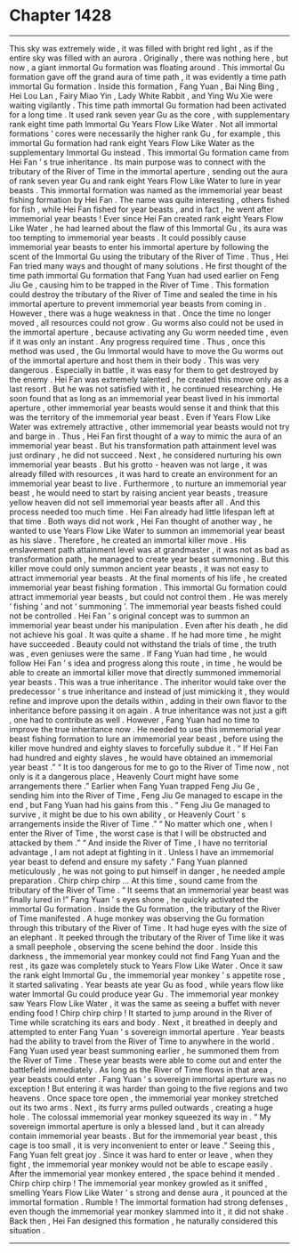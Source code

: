 
# Chapter 1428


---

This sky was extremely wide , it was filled with bright red light , as if the entire sky was filled with an aurora .
Originally , there was nothing here , but now , a giant immortal Gu formation was floating around .
This immortal Gu formation gave off the grand aura of time path , it was evidently a time path immortal Gu formation .
Inside this formation , Fang Yuan , Bai Ning Bing , Hei Lou Lan , Fairy Miao Yin , Lady White Rabbit , and Ying Wu Xie were waiting vigilantly .
This time path immortal Gu formation had been activated for a long time .
It used rank seven year Gu as the core , with supplementary rank eight time path Immortal Gu Years Flow Like Water . Not all immortal formations ’ cores were necessarily the higher rank Gu , for example , this immortal Gu formation had rank eight Years Flow Like Water as the supplementary Immortal Gu instead .
This immortal Gu formation came from Hei Fan ’ s true inheritance .
Its main purpose was to connect with the tributary of the River of Time in the immortal aperture , sending out the aura of rank seven year Gu and rank eight Years Flow Like Water to lure in year beasts .
This immortal formation was named as the immemorial year beast fishing formation by Hei Fan .
The name was quite interesting , others fished for fish , while Hei Fan fished for year beasts , and in fact , he went after immemorial year beasts !
Ever since Hei Fan created rank eight Years Flow Like Water , he had learned about the flaw of this Immortal Gu , its aura was too tempting to immemorial year beasts . It could possibly cause immemorial year beasts to enter his immortal aperture by following the scent of the Immortal Gu using the tributary of the River of Time .
Thus , Hei Fan tried many ways and thought of many solutions .
He first thought of the time path immortal Gu formation that Fang Yuan had used earlier on Feng Jiu Ge , causing him to be trapped in the River of Time . This formation could destroy the tributary of the River of Time and sealed the time in his immortal aperture to prevent immemorial year beasts from coming in .
However , there was a huge weakness in that .
Once the time no longer moved , all resources could not grow . Gu worms also could not be used in the immortal aperture , because activating any Gu worm needed time , even if it was only an instant . Any progress required time .
Thus , once this method was used , the Gu Immortal would have to move the Gu worms out of the immortal aperture and host them in their body .
This was very dangerous .
Especially in battle , it was easy for them to get destroyed by the enemy .
Hei Fan was extremely talented , he created this move only as a last resort . But he was not satisfied with it , he continued researching .
He soon found that as long as an immemorial year beast lived in his immortal aperture , other immemorial year beasts would sense it and think that this was the territory of the immemorial year beast . Even if Years Flow Like Water was extremely attractive , other immemorial year beasts would not try and barge in .
Thus , Hei Fan first thought of a way to mimic the aura of an immemorial year beast .
But his transformation path attainment level was just ordinary , he did not succeed .
Next , he considered nurturing his own immemorial year beasts .
But his grotto - heaven was not large , it was already filled with resources , it was hard to create an environment for an immemorial year beast to live . Furthermore , to nurture an immemorial year beast , he would need to start by raising ancient year beasts , treasure yellow heaven did not sell immemorial year beasts after all .
And this process needed too much time . Hei Fan already had little lifespan left at that time .
Both ways did not work , Hei Fan thought of another way , he wanted to use Years Flow Like Water to summon an immemorial year beast as his slave .
Therefore , he created an immortal killer move .
His enslavement path attainment level was at grandmaster , it was not as bad as transformation path , he managed to create year beast summoning .
But this killer move could only summon ancient year beasts , it was not easy to attract immemorial year beasts .
At the final moments of his life , he created immemorial year beast fishing formation .
This immortal Gu formation could attract immemorial year beasts , but could not control them . He was merely ‘ fishing ’ and not ‘ summoning ’.
The immemorial year beasts fished could not be controlled .
Hei Fan ’ s original concept was to summon an immemorial year beast under his manipulation .
Even after his death , he did not achieve his goal .
It was quite a shame .
If he had more time , he might have succeeded .
Beauty could not withstand the trials of time , the truth was , even geniuses were the same .
If Fang Yuan had time , he would follow Hei Fan ’ s idea and progress along this route , in time , he would be able to create an immortal killer move that directly summoned immemorial year beasts .
This was a true inheritance .
The inheritor would take over the predecessor ’ s true inheritance and instead of just mimicking it , they would refine and improve upon the details within , adding in their own flavor to the inheritance before passing it on again .
A true inheritance was not just a gift , one had to contribute as well .
However , Fang Yuan had no time to improve the true inheritance now .
He needed to use this immemorial year beast fishing formation to lure an immemorial year beast , before using the killer move hundred and eighty slaves to forcefully subdue it .
“ If Hei Fan had hundred and eighty slaves , he would have obtained an immemorial year beast .”
“ It is too dangerous for me to go to the River of Time now , not only is it a dangerous place , Heavenly Court might have some arrangements there .”
Earlier when Fang Yuan trapped Feng Jiu Ge , sending him into the River of Time , Feng Jiu Ge managed to escape in the end , but Fang Yuan had his gains from this .
“ Feng Jiu Ge managed to survive , it might be due to his own ability , or Heavenly Court ’ s arrangements inside the River of Time .”
“ No matter which one , when I enter the River of Time , the worst case is that I will be obstructed and attacked by them .”
“ And inside the River of Time , I have no territorial advantage , I am not adept at fighting in it . Unless I have an immemorial year beast to defend and ensure my safety .”
Fang Yuan planned meticulously , he was not going to put himself in danger , he needed ample preparation .
Chirp chirp chirp …
At this time , sound came from the tributary of the River of Time .
“ It seems that an immemorial year beast was finally lured in !” Fang Yuan ’ s eyes shone , he quickly activated the immortal Gu formation .
Inside the Gu formation , the tributary of the River of Time manifested .
A huge monkey was observing the Gu formation through this tributary of the River of Time .
It had huge eyes with the size of an elephant . It peeked through the tributary of the River of Time like it was a small peephole , observing the scene behind the door .
Inside this darkness , the immemorial year monkey could not find Fang Yuan and the rest , its gaze was completely stuck to Years Flow Like Water .
Once it saw the rank eight Immortal Gu , the immemorial year monkey ’ s appetite rose , it started salivating .
Year beasts ate year Gu as food , while years flow like water Immortal Gu could produce year Gu . The immemorial year monkey saw Years Flow Like Water , it was the same as seeing a buffet with never ending food !
Chirp chirp chirp !
It started to jump around in the River of Time while scratching its ears and body .
Next , it breathed in deeply and attempted to enter Fang Yuan ’ s sovereign immortal aperture .
Year beasts had the ability to travel from the River of Time to anywhere in the world . Fang Yuan used year beast summoning earlier , he summoned them from the River of Time . These year beasts were able to come out and enter the battlefield immediately .
As long as the River of Time flows in that area , year beasts could enter .
Fang Yuan ’ s sovereign immortal aperture was no exception !
But entering it was harder than going to the five regions and two heavens .
Once space tore open , the immemorial year monkey stretched out its two arms .
Next , its furry arms pulled outwards , creating a huge hole . The colossal immemorial year monkey squeezed its way in .
“ My sovereign immortal aperture is only a blessed land , but it can already contain immemorial year beasts . But for the immemorial year beast , this cage is too small , it is very inconvenient to enter or leave .”
Seeing this , Fang Yuan felt great joy .
Since it was hard to enter or leave , when they fight , the immemorial year monkey would not be able to escape easily .
After the immemorial year monkey entered , the space behind it mended .
Chirp chirp chirp !
The immemorial year monkey growled as it sniffed , smelling Years Flow Like Water ’ s strong and dense aura , it pounced at the immortal formation .
Rumble !
The immortal formation had strong defenses , even though the immemorial year monkey slammed into it , it did not shake .
Back then , Hei Fan designed this formation , he naturally considered this situation .

---

